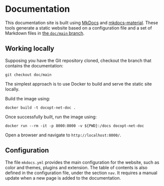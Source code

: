 # Documentation

This documentation site is built using [MkDocs] and [mkdocs-material]. These
tools generate a static website based on a configuration file and a set of
Markdown files in [the `doc/main` branch][branch].

  [MkDocs]: https://www.mkdocs.org/
  [mkdocs-material]: https://squidfunk.github.io/mkdocs-material/
  [branch]: https://github.com/docopt/docopt.net/tree/doc/main

## Working locally

Supposing you have the Git repository cloned, checkout the branch that
contains the documentation:

    git checkout doc/main

The simplest approach is to use Docker to build and serve the static site
locally.

Build the image using:

    docker build -t docopt-net-doc .

Once successfully built, run the image using:

    docker run --rm -it -p 8000:8000 -v ${PWD}:/docs docopt-net-doc

Open a browser and navigate to `http://localhost:8000/`.

## Configuration

The file `mkdocs.yml` provides the main configuration for the website, such as
color and themes, plugins and extension. The table of contents is also defined
in the configuration file, under the section `nav`. It requires a manual
update when a new page is added to the documentation.
